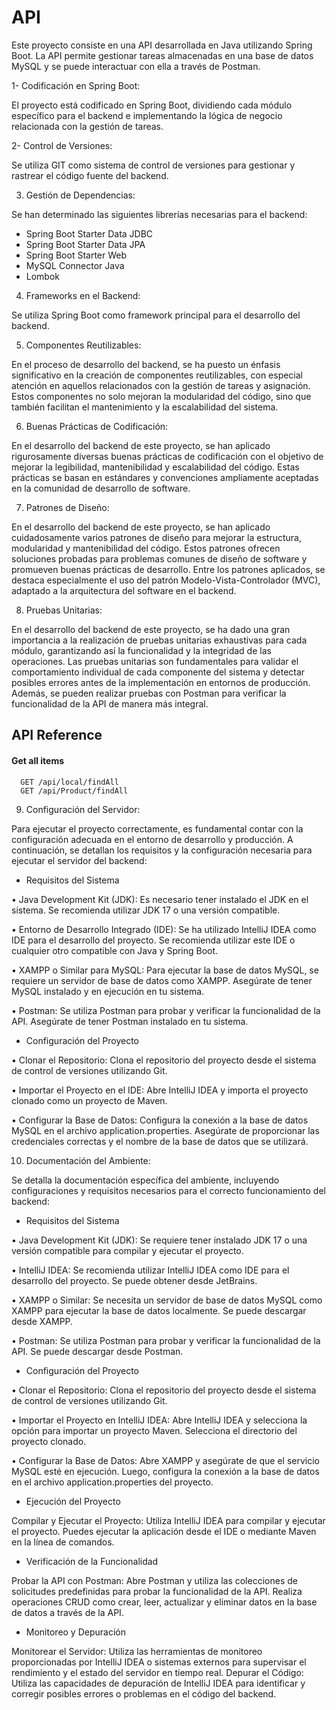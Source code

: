 
# API

Este proyecto consiste en una API desarrollada en Java utilizando Spring Boot. La API permite gestionar tareas almacenadas en una base de datos MySQL y se puede interactuar con ella a través de Postman.

1-  Codificación en Spring Boot:

El proyecto está codificado en Spring Boot, dividiendo cada módulo específico para el backend e implementando la lógica de negocio relacionada con la gestión de tareas.

2- Control de Versiones:

Se utiliza GIT como sistema de control de versiones para gestionar y rastrear el código fuente del backend.

3. Gestión de Dependencias:

Se han determinado las siguientes librerías necesarias para el backend:
-	Spring Boot Starter Data JDBC
-	Spring Boot Starter Data JPA
-	Spring Boot Starter Web
-	MySQL Connector Java
-	Lombok

4. Frameworks en el Backend:

Se utiliza Spring Boot como framework principal para el desarrollo del backend.

5. Componentes Reutilizables:

En el proceso de desarrollo del backend, se ha puesto un énfasis significativo en la creación de componentes reutilizables, con especial atención en aquellos relacionados con la gestión de tareas y asignación. Estos componentes no solo mejoran la modularidad del código, sino que también facilitan el mantenimiento y la escalabilidad del sistema.

6. Buenas Prácticas de Codificación:

En el desarrollo del backend de este proyecto, se han aplicado rigurosamente diversas buenas prácticas de codificación con el objetivo de mejorar la legibilidad, mantenibilidad y escalabilidad del código. Estas prácticas se basan en estándares y convenciones ampliamente aceptadas en la comunidad de desarrollo de software.

7. Patrones de Diseño:

En el desarrollo del backend de este proyecto, se han aplicado cuidadosamente varios patrones de diseño para mejorar la estructura, modularidad y mantenibilidad del código. Estos patrones ofrecen soluciones probadas para problemas comunes de diseño de software y promueven buenas prácticas de desarrollo. Entre los patrones aplicados, se destaca especialmente el uso del patrón Modelo-Vista-Controlador (MVC), adaptado a la arquitectura del software en el backend.

8. Pruebas Unitarias:

En el desarrollo del backend de este proyecto, se ha dado una gran importancia a la realización de pruebas unitarias exhaustivas para cada módulo, garantizando así la funcionalidad y la integridad de las operaciones. Las pruebas unitarias son fundamentales para validar el comportamiento individual de cada componente del sistema y detectar posibles errores antes de la implementación en entornos de producción. Además, se pueden realizar pruebas con Postman para verificar la funcionalidad de la API de manera más integral.
 
## API Reference

#### Get all items

```http
  GET /api/local/findAll
  GET /api/Product/findAll
```


9. Configuración del Servidor:

Para ejecutar el proyecto correctamente, es fundamental contar con la configuración adecuada en el entorno de desarrollo y producción. 
A continuación, se detallan los requisitos y la configuración necesaria para ejecutar el servidor del backend:

-	 Requisitos del Sistema

•	Java Development Kit (JDK): Es necesario tener instalado el JDK en el sistema. Se recomienda utilizar JDK 17 o una versión compatible.

•	Entorno de Desarrollo Integrado (IDE): Se ha utilizado IntelliJ IDEA como IDE para el desarrollo del proyecto. Se recomienda utilizar este IDE o cualquier otro compatible con Java y Spring Boot.

•	XAMPP o Similar para MySQL: Para ejecutar la base de datos MySQL, se requiere un servidor de base de datos como XAMPP. Asegúrate de tener MySQL instalado y en ejecución en tu sistema.

•	Postman: Se utiliza Postman para probar y verificar la funcionalidad de la API. Asegúrate de tener Postman instalado en tu sistema.

-	Configuración del Proyecto

•	Clonar el Repositorio: Clona el repositorio del proyecto desde el sistema de control de versiones utilizando Git.

•	Importar el Proyecto en el IDE: Abre IntelliJ IDEA y importa el proyecto clonado como un proyecto de Maven.

•	Configurar la Base de Datos: Configura la conexión a la base de datos MySQL en el archivo application.properties. Asegúrate de proporcionar las credenciales correctas y el nombre de la base de datos que se utilizará.


10. Documentación del Ambiente:

Se detalla la documentación específica del ambiente, incluyendo configuraciones y requisitos necesarios para el correcto funcionamiento del backend:

-	Requisitos del Sistema

•	Java Development Kit (JDK): Se requiere tener instalado JDK 17 o una versión compatible para compilar y ejecutar el proyecto.

•	IntelliJ IDEA: Se recomienda utilizar IntelliJ IDEA como IDE para el desarrollo del proyecto. Se puede obtener desde JetBrains.

•	XAMPP o Similar: Se necesita un servidor de base de datos MySQL como XAMPP para ejecutar la base de datos localmente. Se puede descargar desde XAMPP.

•	Postman: Se utiliza Postman para probar y verificar la funcionalidad de la API. Se puede descargar desde Postman.

-	Configuración del Proyecto

•	Clonar el Repositorio: Clona el repositorio del proyecto desde el sistema de control de versiones utilizando Git.

•	Importar el Proyecto en IntelliJ IDEA: Abre IntelliJ IDEA y selecciona la opción para importar un proyecto Maven. Selecciona el directorio del proyecto clonado.

•	Configurar la Base de Datos: Abre XAMPP y asegúrate de que el servicio MySQL esté en ejecución. Luego, configura la conexión a la base de datos en el archivo application.properties del proyecto.

-	Ejecución del Proyecto

 Compilar y Ejecutar el Proyecto: Utiliza IntelliJ IDEA para compilar y ejecutar el proyecto. Puedes ejecutar la aplicación desde el IDE o mediante Maven en la línea de comandos.

-	Verificación de la Funcionalidad

Probar la API con Postman: Abre Postman y utiliza las colecciones de solicitudes predefinidas para probar la funcionalidad de la API. Realiza operaciones CRUD como crear, leer, actualizar y eliminar datos en la base de datos a través de la API.

-	Monitoreo y Depuración

Monitorear el Servidor: Utiliza las herramientas de monitoreo proporcionadas por IntelliJ IDEA o sistemas externos para supervisar el rendimiento y el estado del servidor en tiempo real.
Depurar el Código: Utiliza las capacidades de depuración de IntelliJ IDEA para identificar y corregir posibles errores o problemas en el código del backend.
